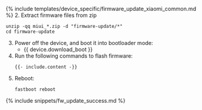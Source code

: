{% include templates/device_specific/firmware_update_xiaomi_common.md %}
2. Extract firmware files from zip
   ```
   unzip -qq miui_*.zip -d "firmware-update/*"
   cd firmware-update
   ```
3. Power off the device, and boot it into bootloader mode:
    * {{ device.download_boot }}
4. Run the following commands to flash firmware:
   ```
   {{- include.content -}}
   ```
5. Reboot:
   ```
   fastboot reboot
   ```

{% include snippets/fw_update_success.md %}
